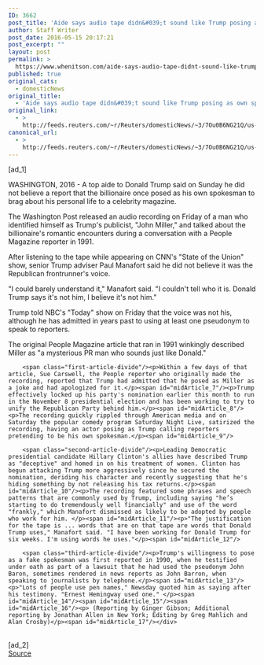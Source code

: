 ```yaml
---
ID: 3662
post_title: 'Aide says audio tape didn&#039;t sound like Trump posing as own spokesman'
author: Staff Writer
post_date: 2016-05-15 20:17:21
post_excerpt: ""
layout: post
permalink: >
  https://www.whenitson.com/aide-says-audio-tape-didnt-sound-like-trump-posing-as-own-spokesman/
published: true
original_cats:
  - domesticNews
original_title:
  - 'Aide says audio tape didn&#039;t sound like Trump posing as own spokesman'
original_link:
  - >
    http://feeds.reuters.com/~r/Reuters/domesticNews/~3/7Ou0B6NG21Q/us-usa-election-idUSKCN0Y60KE
canonical_url:
  - >
    http://feeds.reuters.com/~r/Reuters/domesticNews/~3/7Ou0B6NG21Q/us-usa-election-idUSKCN0Y60KE
---
```

 [ad_1]
<br><div id="articleText">
<span id="midArticle_start"/>

<span id="midArticle_0"/><span class="focusParagraph" readability="4"><p>WASHINGTON, 2016 - A top aide to Donald Trump said on Sunday he did not believe a report that the billionaire once posed as his own spokesman to brag about his personal life to a celebrity magazine.</p></span><span id="midArticle_1"/><p>The Washington Post released an audio recording on Friday of a man who identified himself as Trump's publicist, "John Miller," and talked about the billionaire's romantic encounters during a conversation with a People Magazine reporter in 1991.</p><span id="midArticle_2"/><p>After listening to the tape while appearing on CNN's "State of the Union" show, senior Trump adviser Paul Manafort said he did not believe it was the Republican frontrunner's voice. </p><span id="midArticle_3"/><p>"I could barely understand it," Manafort said. "I couldn't tell who it is. Donald Trump says it's not him, I believe it's not him."</p><span id="midArticle_4"/><p>Trump told NBC's "Today" show on Friday that the voice was not his, although he has admitted in years past to using at least one pseudonym to speak to reporters. </p><span id="midArticle_5"/><p>The original People Magazine article that ran in 1991 winkingly described Miller as "a mysterious PR man who sounds just like Donald."</p><span id="midArticle_6"/>
        
        <span class="first-article-divide"/><p>Within a few days of that article, Sue Carswell, the People reporter who originally made the recording, reported that Trump had admitted that he posed as Miller as a joke and had apologized for it.</p><span id="midArticle_7"/><p>Trump effectively locked up his party's nomination earlier this month to run in the November 8 presidential election and has been working to try to unify the Republican Party behind him.</p><span id="midArticle_8"/><p>The recording quickly rippled through American media and on Saturday the popular comedy program Saturday Night Live, satirized the recording, having an actor posing as Trump calling reporters pretending to be his own spokesman.</p><span id="midArticle_9"/>
        
        <span class="second-article-divide"/><p>Leading Democratic presidential candidate Hillary Clinton's allies have described Trump as "deceptive" and homed in on his treatment of women. Clinton has begun attacking Trump more aggressively since he secured the nomination, deriding his character and recently suggesting that he's hiding something by not releasing his tax returns.</p><span id="midArticle_10"/><p>The recording featured some phrases and speech patterns that are commonly used by Trump, including saying "he’s starting to do tremendously well financially" and use of the word "frankly," which Manafort dismissed as likely to be adopted by people who work for him. </p><span id="midArticle_11"/><p>"The justification for the tape is ... words that are on that tape are words that Donald Trump uses," Manafort said. "I have been working for Donald Trump for six weeks. I'm using words he uses."</p><span id="midArticle_12"/>
        
        <span class="third-article-divide"/><p>Trump's willingness to pose as a fake spokesman was first reported in 1990, when he testified under oath as part of a lawsuit that he had used the pseudonym John Baron, sometimes rendered in news reports as John Barron, when speaking to journalists by telephone.</p><span id="midArticle_13"/><p>"Lots of people use pen names," Newsday quoted him as saying after his testimony. "Ernest Hemingway used one." </p><span id="midArticle_14"/><span id="midArticle_15"/><span id="midArticle_16"/><p> (Reporting by Ginger Gibson; Additional reporting by Jonathan Allen in New York; Editing by Greg Mahlich and Alan Crosby)</p><span id="midArticle_17"/></div>
<br>[ad_2]
<br><a href="http://feeds.reuters.com/~r/Reuters/domesticNews/~3/7Ou0B6NG21Q/us-usa-election-idUSKCN0Y60KE">Source </a>